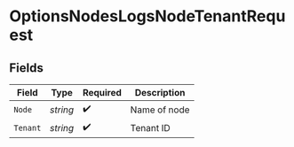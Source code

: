 # OptionsNodesLogsNodeTenantRequest


## Fields

| Field              | Type               | Required           | Description        |
| ------------------ | ------------------ | ------------------ | ------------------ |
| `Node`             | *string*           | :heavy_check_mark: | Name of node       |
| `Tenant`           | *string*           | :heavy_check_mark: | Tenant ID          |
